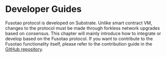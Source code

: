 # Developer Guides

Fusotao protocol is developed on Substrate. Unlike smart contract VM, changes to the protocol must be made through forkless network upgrades based on consensus. 
This chapter will mainly introduce how to integrate or develop based on the Fusotao protocol. If you want to contribute to the Fusotao functionality itself, please refer to the contribution guide in the [GitHub repository](https://github.com/uinb/fusotao).



